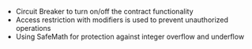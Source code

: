 - Circuit Breaker to turn on/off the contract functionality
- Access restriction with modifiers is used to prevent unauthorized operations
- Using SafeMath for protection against integer overflow and underflow
